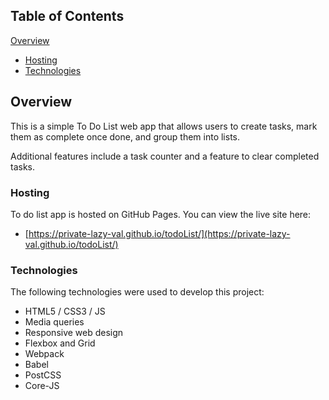 ## Table of Contents

[Overview](#overview)
- [Hosting](#hosting)
- [Technologies](#technologies)

## Overview

This is a simple To Do List web app that allows users to create tasks, mark them as complete once done, and group them into lists.

Additional features include a task counter and a feature to clear completed tasks.

### Hosting

To do list app is hosted on GitHub Pages. You can view the live site here:

- [https://private-lazy-val.github.io/todoList/](https://private-lazy-val.github.io/todoList/)

### Technologies

The following technologies were used to develop this project:


- HTML5 / CSS3 / JS
- Media queries
- Responsive web design
- Flexbox and Grid
- Webpack
- Babel
- PostCSS
- Core-JS